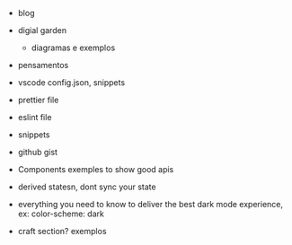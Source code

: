 - blog
- digial garden
  - diagramas e exemplos
- pensamentos
- vscode config.json, snippets
- prettier file
- eslint file

- snippets
- github gist
- Components exemples to show good apis

- derived statesn, dont sync your state
- everything you need to know to deliver the best dark mode experience, ex: color-scheme: dark
<!-- - Set of eslint roles que eu aprovo -->

- craft section? exemplos
